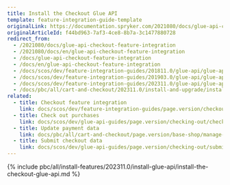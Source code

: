 ```yaml
---
title: Install the Checkout Glue API
template: feature-integration-guide-template
originalLink: https://documentation.spryker.com/2021080/docs/glue-api-checkout-feature-integration
originalArticleId: f44bd963-7af3-4ce8-8b7a-3c1477880728
redirect_from:
  - /2021080/docs/glue-api-checkout-feature-integration
  - /2021080/docs/en/glue-api-checkout-feature-integration
  - /docs/glue-api-checkout-feature-integration
  - /docs/en/glue-api-checkout-feature-integration
  - /docs/scos/dev/feature-integration-guides/201811.0/glue-api/glue-api-checkout-feature-integration.html
  - /docs/scos/dev/feature-integration-guides/201903.0/glue-api/glue-api-checkout-feature-integration.html
  - /docs/scos/dev/feature-integration-guides/202311.0/glue-api/glue-api-checkout-feature-integration.html  
  - /docs/pbc/all/cart-and-checkout/202311.0/install-and-upgrade/install-glue-api/install-the-checkout-glue-api.html
related:
  - title: Checkout feature integration
    link: docs/scos/dev/feature-integration-guides/page.version/checkout-feature-integration.html
  - title: Check out purchases
    link: docs/scos/dev/glue-api-guides/page.version/checking-out/checking-out-purchases.html
  - title: Update payment data
    link: docs/pbc/all/cart-and-checkout/page.version/base-shop/manage-using-glue-api/check-out/glue-api-update-payment-data.html
  - title: Submit checkout data
    link: docs/scos/dev/glue-api-guides/page.version/checking-out/submitting-checkout-data.html    
---
```


{% include pbc/all/install-features/202311.0/install-glue-api/install-the-checkout-glue-api.md %} <!-- To edit, see /_includes/pbc/all/install-features/202311.0/install-glue-api/install-the-checkout-glue-api.md -->
